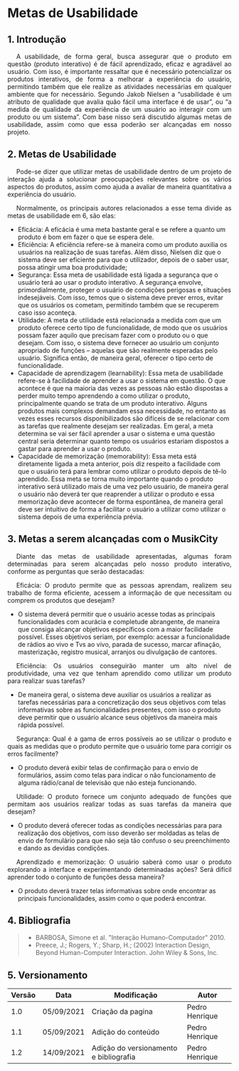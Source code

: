 # Metas de Usabilidade 

## 1. Introdução

<p style="text-indent: 20px; text-align: justify">
A usabilidade, de forma geral, busca assegurar que o produto em questão (produto interativo) é de fácil aprendizado, eficaz e agradável ao usuário. Com isso, é importante ressaltar que é necessário potencializar os produtos interativos, de forma a melhorar a experiência do usuário, permitindo também que ele realize as atividades necessárias em qualquer ambiente que for necessário.  Segundo Jakob Nielsen a “usabilidade é um atributo de qualidade que avalia quão fácil uma interface é de usar”, ou “a medida de qualidade da experiência de um usuário ao interagir com um produto ou um sistema”. Com base nisso será discutido algumas metas de usabilidade, assim como que essa poderão ser alcançadas em nosso projeto.
</p>

## 2. Metas de Usabilidade

<p style="text-indent: 20px; text-align: justify">
Pode-se dizer que utilizar metas de usabilidade dentro de um projeto de interação ajuda a solucionar preocupações relevantes sobre os vários aspectos do produtos, assim como ajuda a avaliar de maneira quantitativa a experiência do usuário.
</p>

<p style="text-indent: 20px; text-align: justify">
Normalmente, os principais autores relacionados a esse tema divide as metas de usabilidade em 6, são elas:
</p>

- Eficácia: A eficácia é uma meta bastante geral e se refere a quanto um produto é bom em fazer o que se espera dele. 
- Eficiência: A eficiência refere-se à maneira como um produto auxilia os usuários na realização de suas tarefas. Além disso, Nielsen diz que o sistema deve ser eficiente para que o utilizador, depois de o saber usar, possa atingir uma boa produtividade;
- Segurança: Essa meta de usabilidade está ligada a segurança que o usuário terá ao usar o produto interativo. A segurança envolve, primordialmente, proteger o usuário de condições perigosas e situações indesejáveis. Com isso, temos que o sistema deve prever erros, evitar que os usuários os cometam, permitindo também que se recuperem caso isso aconteça. 
- Utilidade: A meta de utilidade está relacionada a medida com que um produto oferece certo tipo de funcionalidade, de modo que os usuários possam fazer aquilo que precisam fazer com o produto ou o que desejam. Com isso, o sistema deve fornecer ao usuário um conjunto apropriado de funções – aquelas que são realmente esperadas pelo usuário. Significa então, de maneira geral, oferecer o tipo certo de funcionalidade.
- Capacidade de aprendizagem (learnability): Essa meta de usabilidade refere-se à facilidade de aprender a usar o sistema em questão. O que acontece é que na maioria das vezes as pessoas não estão dispostas a perder muito tempo aprendendo a como utilizar o produto, principalmente quando se trata de um produto interativo. Alguns produtos mais complexos demandam essa necessidade, no entanto as vezes esses recursos disponibilizados são difíceis de se relacionar com as tarefas que realmente desejam ser realizadas. Em geral, a meta determina se vai ser fácil aprender a usar o sistema e uma questão central seria determinar quanto tempo os usuários estariam dispostos a gastar para aprender a usar o produto.
- Capacidade de memorização (memorability): Essa meta está diretamente ligada a meta anterior, pois diz respeito a facilidade com que o usuário terá para lembrar como utilizar o produto depois de tê-lo aprendido. Essa meta se torna muito importante quando o produto interativo será utilizado mais de uma vez pelo usuário, de maneira geral o usuário não deverá ter que reaprender a utilizar o produto e essa memorização deve acontecer de forma espontânea, de maneira geral deve ser intuitivo de forma a facilitar o usuário a utilizar como utilizar o sistema depois de uma experiência prévia.

## 3. Metas a serem alcançadas com o MusikCity

<p style="text-indent: 20px; text-align: justify">
Diante das metas de usabilidade apresentadas, algumas foram determinadas para serem alcançadas pelo nosso produto interativo, conforme as perguntas que serão destacadas:
</p>

<p style="text-indent: 20px; text-align: justify">
Eficácia:  O produto permite que as pessoas aprendam, realizem seu trabalho de forma eficiente, acessem a informação de que necessitam ou comprem os produtos que desejam?
</p>

- O sistema deverá permitir que o usuário acesse todas as principais funcionalidades com acurácia e completude abrangente, de maneira que consiga alcançar objetivos específicos com a maior facilidade possível. Esses objetivos seriam, por exemplo: acessar a funcionalidade de rádios ao vivo e Tvs ao vivo, parada de sucesso, marcar afinação, masterização, registro musical, arranjos ou divulgação de cantores.

<p style="text-indent: 20px; text-align: justify">
Eficiência: Os usuários conseguirão manter um alto nível de produtividade, uma vez que tenham aprendido como utilizar um produto para realizar suas tarefas?
</p>

- De maneira geral, o sistema deve auxiliar os usuários a realizar as tarefas necessárias para a concretização dos seus objetivos com telas informativas sobre as funcionalidades presentes, com isso o produto deve permitir que o usuário alcance seus objetivos da maneira mais rápida possível.

<p style="text-indent: 20px; text-align: justify">
Segurança: Qual é a gama de erros possíveis ao se utilizar o produto e quais as medidas que o produto permite que o usuário tome para corrigir os erros facilmente?
</p>

- O produto deverá exibir telas de confirmação para o envio de formulários, assim como telas para indicar o não funcionamento de alguma rádio/canal de televisão que não esteja funcionando.

<p style="text-indent: 20px; text-align: justify">
Utilidade: O produto fornece um conjunto adequado de funções que permitam aos usuários realizar todas as suas tarefas da maneira que desejam?
</p>

- O produto deverá oferecer todas as condições necessárias para para realização dos objetivos, com isso deverão ser moldadas as telas de envio de formulário para que não seja tão confuso o seu preenchimento e dando as devidas condições.

<p style="text-indent: 20px; text-align: justify">
Aprendizado e memorização: O usuário saberá como usar o produto explorando a interface e experimentando determinadas ações? Será difícil aprender todo o conjunto de funções dessa maneira?
</p>

- O produto deverá trazer telas informativas sobre onde encontrar as principais funcionalidades, assim como o que poderá encontrar.

## 4. Bibliografia

> - BARBOSA, Simone et al. "Interação Humano-Computador" 2010.
> - Preece, J.; Rogers, Y.; Sharp, H.; (2002) Interaction Design, Beyond Human-Computer Interaction. John Wiley & Sons, Inc.

## 5. Versionamento
Versão|Data      |Modificação        |Autor
------|----------|-------------------|---------------
1.0   |05/09/2021|Criação da pagina  | Pedro Henrique
1.1   |05/09/2021|Adição do conteúdo | Pedro Henrique
1.2   |14/09/2021|Adição do versionamento e bibliografia| Pedro Henrique
